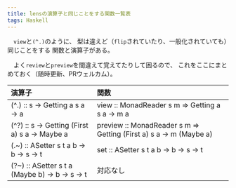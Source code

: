 ```yaml
---
title: lensの演算子と同じことをする関数一覧表
tags: Haskell
---
```

　`view`と`(^.)`のように、
型は違えど（`flip`されていたり、一般化されていても）同じことをする
関数と演算子がある。

　よく`review`と`preview`を間違えて覚えてたりして困るので、
これをここにまとめておく（随時更新、PRウェルカム）。

| 演算子                                        | 関数                                                               |
|:----------------------------------------------|:-------------------------------------------------------------------|
| (^.) :: s -> Getting a s a -> a | view :: MonadReader s m => Getting a s a -> m a |
| (^?) :: s -> Getting (First a) s a -> Maybe a | preview :: MonadReader s m => Getting (First a) s a -> m (Maybe a) |
| (.~) :: ASetter s t a b -> b -> s -> t | set :: ASetter s t a b -> b -> s -> t |
| (?~) :: ASetter s t a (Maybe b) -> b -> s -> t | 対応なし |

